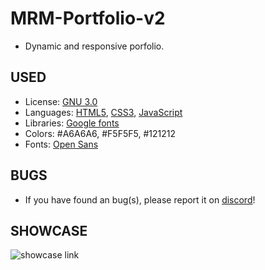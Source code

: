 # MRM-Portfolio-v2

- Dynamic and responsive porfolio.

## USED

- License: [GNU 3.0](https://www.gnu.org/licenses/gpl-3.0.html)
- Languages: [HTML5](https://en.wikipedia.org/wiki/HTML), [CSS3](https://en.wikipedia.org/wiki/CSS), [JavaScript](https://en.wikipedia.org/wiki/JavaScript)
- Libraries: [Google fonts](https://fonts.google.com/)
- Colors: #A6A6A6, #F5F5F5, #121212
- Fonts: [Open Sans](https://fonts.google.com/specimen/Open+Sans?query=Open+Sans)

## BUGS

- If you have found an bug(s), please report it on [discord](https://discord.gg/mCCj29zSwH)!

## SHOWCASE

![showcase link](https://i.imgur.com/GGLAIMx.png)
